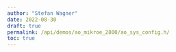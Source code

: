 ```yaml
---
author: "Stefan Wagner"
date: 2022-08-30
draft: true
permalink: /api/demos/ao_mikroe_2800/ao_sys_config.h/
toc: true
---
```

